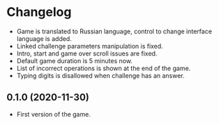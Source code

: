 # Changelog

- Game is translated to Russian language, control to change interface language is added.
- Linked challenge parameters manipulation is fixed.
- Intro, start and game over scroll issues are fixed.
- Default game duration is 5 minutes now.
- List of incorrect operations is shown at the end of the game.
- Typing digits is disallowed when challenge has an answer.

## 0.1.0 (2020-11-30)

- First version of the game.
